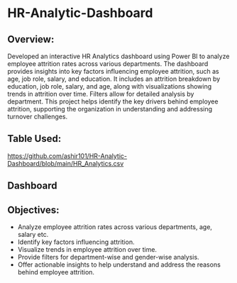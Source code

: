 # HR-Analytic-Dashboard

## Overview:

Developed an interactive HR Analytics dashboard using Power BI to analyze employee attrition rates across various departments. The dashboard provides insights into key factors influencing employee attrition, such as age, job role, salary, and education. It includes an attrition breakdown by education, job role, salary, and age,  along with visualizations showing trends in attrition over time. Filters allow for detailed analysis by department. This project helps identify the key drivers behind employee attrition, supporting the organization in understanding and addressing turnover challenges.

## Table Used:

https://github.com/ashir101/HR-Analytic-Dashboard/blob/main/HR_Analytics.csv

## Dashboard

## Objectives:

- Analyze employee attrition rates across various departments, age, salary etc.
- Identify key factors influencing attrition.
- Visualize trends in employee attrition over time.
- Provide filters for department-wise and gender-wise analysis.
- Offer actionable insights to help understand and address the reasons behind employee attrition.
